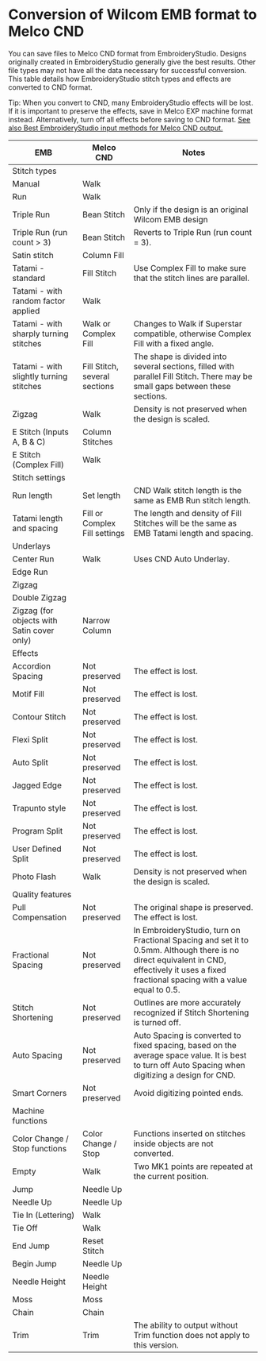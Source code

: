 # Conversion of Wilcom EMB format to Melco CND

You can save files to Melco CND format from EmbroideryStudio. Designs originally created in EmbroideryStudio generally give the best results. Other file types may not have all the data necessary for successful conversion. This table details how EmbroideryStudio stitch types and effects are converted to CND format.

Tip: When you convert to CND, many EmbroideryStudio effects will be lost. If it is important to preserve the effects, save in Melco EXP machine format instead. Alternatively, turn off all effects before saving to CND format. [See also Best EmbroideryStudio input methods for Melco CND output.](Best_EmbroideryStudio_input_methods_for_Melco_CND_output)

| EMB                                        | Melco CND                     | Notes                                                                                                                                                                                         |
| ------------------------------------------ | ----------------------------- | --------------------------------------------------------------------------------------------------------------------------------------------------------------------------------------------- |
| Stitch types                               |                               |                                                                                                                                                                                               |
| Manual                                     | Walk                          |                                                                                                                                                                                               |
| Run                                        | Walk                          |                                                                                                                                                                                               |
| Triple Run                                 | Bean Stitch                   | Only if the design is an original Wilcom EMB design                                                                                                                                           |
| Triple Run (run count > 3)                 | Bean Stitch                   | Reverts to Triple Run (run count = 3).                                                                                                                                                        |
| Satin stitch                               | Column Fill                   |                                                                                                                                                                                               |
| Tatami - standard                          | Fill Stitch                   | Use Complex Fill to make sure that the stitch lines are parallel.                                                                                                                             |
| Tatami - with random factor applied        | Walk                          |                                                                                                                                                                                               |
| Tatami - with sharply turning stitches     | Walk or Complex Fill          | Changes to Walk if Superstar compatible, otherwise Complex Fill with a fixed angle.                                                                                                           |
| Tatami - with slightly turning stitches    | Fill Stitch, several sections | The shape is divided into several sections, filled with parallel Fill Stitch. There may be small gaps between these sections.                                                                 |
| Zigzag                                     | Walk                          | Density is not preserved when the design is scaled.                                                                                                                                           |
| E Stitch (Inputs A, B & C)                 | Column Stitches               |                                                                                                                                                                                               |
| E Stitch (Complex Fill)                    | Walk                          |                                                                                                                                                                                               |
| Stitch settings                            |                               |                                                                                                                                                                                               |
| Run length                                 | Set length                    | CND Walk stitch length is the same as EMB Run stitch length.                                                                                                                                  |
| Tatami length and spacing                  | Fill or Complex Fill settings | The length and density of Fill Stitches will be the same as EMB Tatami length and spacing.                                                                                                    |
| Underlays                                  |                               |                                                                                                                                                                                               |
| Center Run                                 | Walk                          | Uses CND Auto Underlay.                                                                                                                                                                       |
| Edge Run                                   |                               |                                                                                                                                                                                               |
| Zigzag                                     |                               |                                                                                                                                                                                               |
| Double Zigzag                              |                               |                                                                                                                                                                                               |
| Zigzag (for objects with Satin cover only) | Narrow Column                 |                                                                                                                                                                                               |
| Effects                                    |                               |                                                                                                                                                                                               |
| Accordion Spacing                          | Not preserved                 | The effect is lost.                                                                                                                                                                           |
| Motif Fill                                 | Not preserved                 | The effect is lost.                                                                                                                                                                           |
| Contour Stitch                             | Not preserved                 | The effect is lost.                                                                                                                                                                           |
| Flexi Split                                | Not preserved                 | The effect is lost.                                                                                                                                                                           |
| Auto Split                                 | Not preserved                 | The effect is lost.                                                                                                                                                                           |
| Jagged Edge                                | Not preserved                 | The effect is lost.                                                                                                                                                                           |
| Trapunto style                             | Not preserved                 | The effect is lost.                                                                                                                                                                           |
| Program Split                              | Not preserved                 | The effect is lost.                                                                                                                                                                           |
| User Defined Split                         | Not preserved                 | The effect is lost.                                                                                                                                                                           |
| Photo Flash                                | Walk                          | Density is not preserved when the design is scaled.                                                                                                                                           |
| Quality features                           |                               |                                                                                                                                                                                               |
| Pull Compensation                          | Not preserved                 | The original shape is preserved. The effect is lost.                                                                                                                                          |
| Fractional Spacing                         | Not preserved                 | In EmbroideryStudio, turn on Fractional Spacing and set it to 0.5mm. Although there is no direct equivalent in CND, effectively it uses a fixed fractional spacing with a value equal to 0.5. |
| Stitch Shortening                          | Not preserved                 | Outlines are more accurately recognized if Stitch Shortening is turned off.                                                                                                                   |
| Auto Spacing                               | Not preserved                 | Auto Spacing is converted to fixed spacing, based on the average space value. It is best to turn off Auto Spacing when digitizing a design for CND.                                           |
| Smart Corners                              | Not preserved                 | Avoid digitizing pointed ends.                                                                                                                                                                |
| Machine functions                          |                               |                                                                                                                                                                                               |
| Color Change / Stop functions              | Color Change / Stop           | Functions inserted on stitches inside objects are not converted.                                                                                                                              |
| Empty                                      | Walk                          | Two MK1 points are repeated at the current position.                                                                                                                                          |
| Jump                                       | Needle Up                     |                                                                                                                                                                                               |
| Needle Up                                  | Needle Up                     |                                                                                                                                                                                               |
| Tie In (Lettering)                         | Walk                          |                                                                                                                                                                                               |
| Tie Off                                    | Walk                          |                                                                                                                                                                                               |
| End Jump                                   | Reset Stitch                  |                                                                                                                                                                                               |
| Begin Jump                                 | Needle Up                     |                                                                                                                                                                                               |
| Needle Height                              | Needle Height                 |                                                                                                                                                                                               |
| Moss                                       | Moss                          |                                                                                                                                                                                               |
| Chain                                      | Chain                         |                                                                                                                                                                                               |
| Trim                                       | Trim                          | The ability to output without Trim function does not apply to this version.                                                                                                                   |
